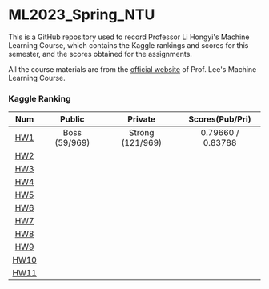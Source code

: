 # ML2023_Spring_NTU
This is a GitHub repository used to record Professor Li Hongyi's Machine Learning Course, which contains the Kaggle rankings and scores for this semester, and the scores obtained for the assignments. 

All the course materials are from the [official website](https://speech.ee.ntu.edu.tw/~hylee/ml/2023-spring.php) of Prof. Lee's Machine Learning Course.

### Kaggle Ranking

|                              Num                               |    Public     |     Private      |  Scores(Pub/Pri)  |
|:--------------------------------------------------------------:|:-------------:|:----------------:|:-----------------:|
|  [HW1](https://www.kaggle.com/competitions/ml2023spring-hw1/)  | Boss (59/969) | Strong (121/969) | 0.79660 / 0.83788 |
|  [HW2](https://www.kaggle.com/competitions/ml2023spring-hw2/)  |               |                  |                   |
|  [HW3](https://www.kaggle.com/competitions/ml2023spring-hw3/)  |               |                  |                   |
|  [HW4](https://www.kaggle.com/competitions/ml2023spring-hw4/)  |               |                  |                   |
|  [HW5](https://www.kaggle.com/competitions/ml2023spring-hw5/)  |               |                  |                   |
|  [HW6](https://www.kaggle.com/competitions/ml2023spring-hw6/)  |               |                  |                   |
|  [HW7](https://www.kaggle.com/competitions/ml2023spring-hw7/)  |               |                  |                   |
|  [HW8](https://www.kaggle.com/competitions/ml2023spring-hw8/)  |               |                  |                   |
|  [HW9](https://www.kaggle.com/competitions/ml2023spring-hw9/)  |               |                  |                   |
| [HW10](https://www.kaggle.com/competitions/ml2023spring-hw10/) |               |                  |                   |
| [HW11](https://www.kaggle.com/competitions/ml2023spring-hw11/) |               |                  |                   |
